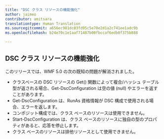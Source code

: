 ```yaml
---
title: "DSC クラス リソースの機能強化"
author: jaimeo
contributor: amitsara
translationtype: Human Translation
ms.sourcegitcommit: a656ec981dc03fd95c5e70e2d1a2c741ee1adc9b
ms.openlocfilehash: b24e70c1e1aaf71487b00fbccaf6edb0f375b888

---
```


## DSC クラス リソースの機能強化

このリリースでは、WMF 5.0 の次の既知の問題が解消されました。
* クラスベースの DSC リソースの Get() 関数によって複合/ハッシュ テーブル型が返される場合、Get-DscConfiguration は空の値 (null) やエラーを返すことがあります。
* Get-DscConfiguration は、RunAs 資格情報が DSC 構成で使用される場合、エラーを返します。
* コンポジット構成では、クラス ベースのリソースは使用できません。
* Start-DscConfiguration は、クラス ベースのリソースに独自の型のプロパティがあると、応答を停止します。
* クラス ベースのリソースは排他リソースとして使用できません。



<!--HONumber=Oct16_HO1-->


